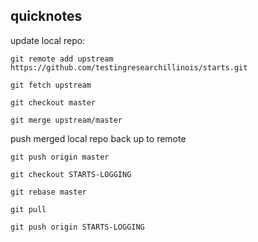 ## quicknotes
update local repo:

``git remote add upstream https://github.com/testingresearchillinois/starts.git``

``git fetch upstream``

``git checkout master``

``git merge upstream/master``

push merged local repo back up to remote

``git push origin master``

``git checkout STARTS-LOGGING``

``git rebase master``

``git pull``

``git push origin STARTS-LOGGING``
